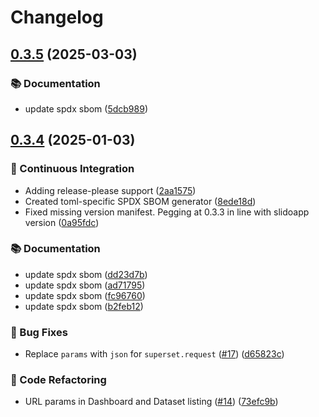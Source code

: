 # Changelog

## [0.3.5](https://github.com/demandlab/dbt-superset-lineage/compare/0.3.4...0.3.5) (2025-03-03)


### 📚 Documentation

* update spdx sbom ([5dcb989](https://github.com/demandlab/dbt-superset-lineage/commit/5dcb989386a576fc594b042af59e6dd75e7da616))

## [0.3.4](https://github.com/demandlab/dbt-superset-lineage/compare/v0.3.3...0.3.4) (2025-01-03)


### 🎡 Continuous Integration

* Adding release-please support ([2aa1575](https://github.com/demandlab/dbt-superset-lineage/commit/2aa1575f6c32b48bb381c4a61020a2bdd6a6d894))
* Created toml-specific SPDX SBOM generator ([8ede18d](https://github.com/demandlab/dbt-superset-lineage/commit/8ede18d341f920d399302b5afb4ca584b42d9486))
* Fixed missing version manifest. Pegging at 0.3.3 in line with slidoapp version ([0a95fdc](https://github.com/demandlab/dbt-superset-lineage/commit/0a95fdcd72295c5a96eee85540f50cf85adc26f6))


### 📚 Documentation

* update spdx sbom ([dd23d7b](https://github.com/demandlab/dbt-superset-lineage/commit/dd23d7b1050875f92cea2b821ce5ef6af1ed3b8e))
* update spdx sbom ([ad71795](https://github.com/demandlab/dbt-superset-lineage/commit/ad717959e6248c1db181fe50d88f505739ba3496))
* update spdx sbom ([fc96760](https://github.com/demandlab/dbt-superset-lineage/commit/fc96760f953c09a866712f942affbde1854f1242))
* update spdx sbom ([b2feb12](https://github.com/demandlab/dbt-superset-lineage/commit/b2feb128e7bef4c15f65f1873fbee27d79658d19))


### 🐛 Bug Fixes

* Replace `params` with `json` for `superset.request` ([#17](https://github.com/demandlab/dbt-superset-lineage/issues/17)) ([d65823c](https://github.com/demandlab/dbt-superset-lineage/commit/d65823c428b23851142a4a275adbda53ac6a9772))


### 🔨 Code Refactoring

* URL params in Dashboard and Dataset listing ([#14](https://github.com/demandlab/dbt-superset-lineage/issues/14)) ([73efc9b](https://github.com/demandlab/dbt-superset-lineage/commit/73efc9b28ecb0c94f916fe4c61f6b525b78983c1))
